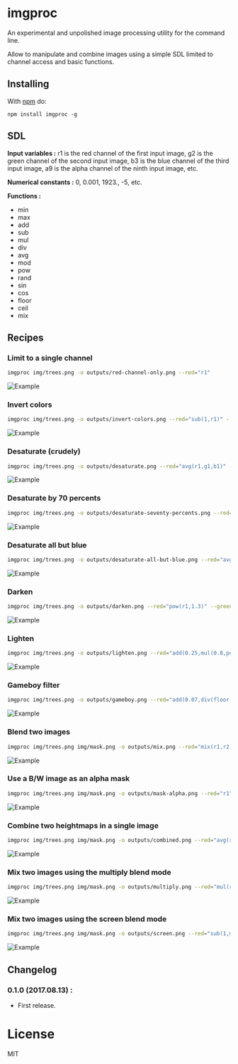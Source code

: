 # imgproc

An experimental and unpolished image processing utility for the command line.

Allow to manipulate and combine images using a simple SDL limited to channel access and basic functions.

## Installing

With [npm](http://npmjs.org) do:

```
npm install imgproc -g
```

## SDL

**Input variables :** r1 is the red channel of the first input image, g2 is the green channel of the second input image, b3 is the blue channel of the third input image, a9 is the alpha channel of the ninth input image, etc.

**Numerical constants :** 0, 0.001, 1923., -5, etc.

**Functions :**

 * min
 * max
 * add
 * sub
 * mul
 * div
 * avg
 * mod
 * pow
 * rand
 * sin
 * cos
 * floor
 * ceil
 * mix

## Recipes

### Limit to a single channel

```sh
imgproc img/trees.png -o outputs/red-channel-only.png --red="r1"
```

![Example](/outputs/red-channel-only.png)

### Invert colors

```sh
imgproc img/trees.png -o outputs/invert-colors.png --red="sub(1,r1)" --green="sub(1,g1)" --blue="sub(1,b1)" --alpha="a1"
```

![Example](/outputs/invert-colors.png)

### Desaturate (crudely)

```sh
imgproc img/trees.png -o outputs/desaturate.png --red="avg(r1,g1,b1)" --green="avg(r1,g1,b1)" --blue="avg(r1,g1,b1)" --alpha="a1"
```

![Example](/outputs/desaturate.png)

### Desaturate by 70 percents

```sh
imgproc img/trees.png -o outputs/desaturate-seventy-percents.png --red="mix(r1,avg(r1,g1,b1),0.7)" --green="mix(g1,avg(r1,g1,b1),0.7)" --blue="mix(b1,avg(r1,g1,b1),0.7)" --alpha="a1"
```

![Example](/outputs/desaturate-seventy-percents.png)

### Desaturate all but blue

```sh
imgproc img/trees.png -o outputs/desaturate-all-but-blue.png --red="avg(r1,g1,b1)" --green="avg(r1,g1,b1)" --blue="max(b1,avg(r1,g1,b1))" --alpha="a1"
```

![Example](/outputs/desaturate-all-but-blue.png)

### Darken

```sh
imgproc img/trees.png -o outputs/darken.png --red="pow(r1,1.3)" --green="pow(g1,1.3)" --blue="pow(b1,1.3)" --alpha="a1"
```

![Example](/outputs/darken.png)

### Lighten

```sh
imgproc img/trees.png -o outputs/lighten.png --red="add(0.25,mul(0.8,pow(r1, 0.5)))" --green="add(0.25,mul(0.8,pow(g1, 0.5)))" --blue="add(0.25,mul(0.8,pow(b1, 0.4)))" --alpha="a1"
```

![Example](/outputs/lighten.png)

### Gameboy filter

```sh
imgproc img/trees.png -o outputs/gameboy.png --red="add(0.07,div(floor(mul(pow(avg(r1,g1,b1),0.7),4)),3.8))" --green="add(0.1,div(floor(mul(pow(avg(r1,g1,b1),0.7),4)),3.3))" --blue="add(0.02,div(floor(mul(pow(avg(r1,g1,b1),0.7),4)),3.8))" --alpha="a1"
```

![Example](/outputs/gameboy.png)

### Blend two images

```sh
imgproc img/trees.png img/mask.png -o outputs/mix.png --red="mix(r1,r2,0.5)" --green="mix(g1,g2,0.5)" --blue="mix(b1,b2,0.5)" --alpha="mix(a1,a2,0.5)"
```

![Example](/outputs/mix.png)

### Use a B/W image as an alpha mask

```sh
imgproc img/trees.png img/mask.png -o outputs/mask-alpha.png --red="r1" --green="g1" --blue="b1" --alpha="avg(r2,g2,b2)"
```

![Example](/outputs/mask-alpha.png)

### Combine two heightmaps in a single image

```sh
imgproc img/trees.png img/mask.png -o outputs/combined.png --red="avg(r1,g1,b1)" --green="avg(r2,g2,b2)" --blue="0.5" --alpha="1"
```

![Example](/outputs/combined.png)

### Mix two images using the multiply blend mode

```sh
imgproc img/trees.png img/mask.png -o outputs/multiply.png --red="mul(r1,r2)" --green="mul(g1,g2)" --blue="mul(b1,b2)" --alpha="avg(a1,a2)"
```

![Example](/outputs/multiply.png)

### Mix two images using the screen blend mode

```sh
imgproc img/trees.png img/mask.png -o outputs/screen.png --red="sub(1,mul(sub(1,r1),sub(1,r2)))" --green="sub(1,mul(sub(1,g1),sub(1,g2)))" --blue="sub(1,mul(sub(1,b1),sub(1,b2)))" --alpha="avg(a1,a2)"
```

![Example](/outputs/screen.png)

## Changelog

### 0.1.0 (2017.08.13) :

 * First release.

# License

MIT
